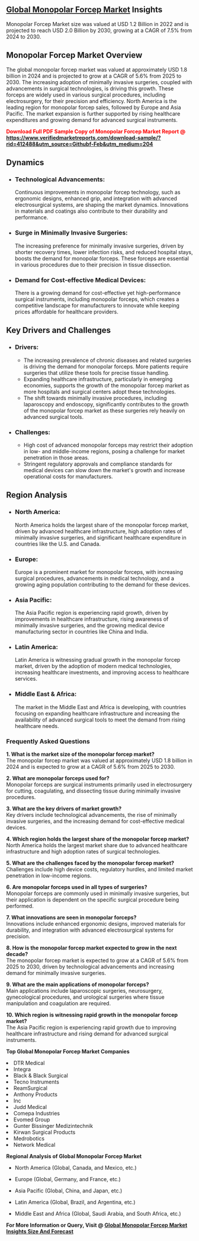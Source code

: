 <h2><a href="https://www.verifiedmarketreports.com/download-sample/?rid=412488&amp;utm_source=Githubf&amp;utm_medium=204" target="_blank">Global Monopolar Forcep Market</a> Insights</h2><p>Monopolar Forcep Market size was valued at USD 1.2 Billion in 2022 and is projected to reach USD 2.0 Billion by 2030, growing at a CAGR of 7.5% from 2024 to 2030.</p><p> <h2>Monopolar Forcep Market Overview</h2> <p>The global monopolar forcep market was valued at approximately USD 1.8 billion in 2024 and is projected to grow at a CAGR of 5.6% from 2025 to 2030. The increasing adoption of minimally invasive surgeries, coupled with advancements in surgical technologies, is driving this growth. These forceps are widely used in various surgical procedures, including electrosurgery, for their precision and efficiency. North America is the leading region for monopolar forcep sales, followed by Europe and Asia Pacific. The market expansion is further supported by rising healthcare expenditures and growing demand for advanced surgical instruments.</p> <p><strong><p><span class=""><span style="color: #ff0000;"><strong>Download Full PDF Sample Copy of Monopolar Forcep Market Report</strong> @ </span><a href="https://www.verifiedmarketreports.com/download-sample/?rid=412488&amp;utm_source=Githubf-Feb&amp;utm_medium=204" target="_blank">https://www.verifiedmarketreports.com/download-sample/?rid=412488&amp;utm_source=Githubf-Feb&amp;utm_medium=204</a></span></p></strong></p> <h2>Dynamics</h2> <ul> <li><h3>Technological Advancements:</h3> Continuous improvements in monopolar forcep technology, such as ergonomic designs, enhanced grip, and integration with advanced electrosurgical systems, are shaping the market dynamics. Innovations in materials and coatings also contribute to their durability and performance.</li> <li><h3>Surge in Minimally Invasive Surgeries:</h3> The increasing preference for minimally invasive surgeries, driven by shorter recovery times, lower infection risks, and reduced hospital stays, boosts the demand for monopolar forceps. These forceps are essential in various procedures due to their precision in tissue dissection.</li> <li><h3>Demand for Cost-effective Medical Devices:</h3> There is a growing demand for cost-effective yet high-performance surgical instruments, including monopolar forceps, which creates a competitive landscape for manufacturers to innovate while keeping prices affordable for healthcare providers.</li> </ul> <h2>Key Drivers and Challenges</h2> <ul> <li><h3>Drivers:</h3> <ul> <li>The increasing prevalence of chronic diseases and related surgeries is driving the demand for monopolar forceps. More patients require surgeries that utilize these tools for precise tissue handling.</li> <li>Expanding healthcare infrastructure, particularly in emerging economies, supports the growth of the monopolar forcep market as more hospitals and surgical centers adopt these technologies.</li> <li>The shift towards minimally invasive procedures, including laparoscopy and endoscopy, significantly contributes to the growth of the monopolar forcep market as these surgeries rely heavily on advanced surgical tools.</li> </ul> </li> <li><h3>Challenges:</h3> <ul> <li>High cost of advanced monopolar forceps may restrict their adoption in low- and middle-income regions, posing a challenge for market penetration in those areas.</li> <li>Stringent regulatory approvals and compliance standards for medical devices can slow down the market's growth and increase operational costs for manufacturers.</li> </ul> </li> </ul> <h2>Region Analysis</h2> <ul> <li><h3>North America:</h3> North America holds the largest share of the monopolar forcep market, driven by advanced healthcare infrastructure, high adoption rates of minimally invasive surgeries, and significant healthcare expenditure in countries like the U.S. and Canada.</li> <li><h3>Europe:</h3> Europe is a prominent market for monopolar forceps, with increasing surgical procedures, advancements in medical technology, and a growing aging population contributing to the demand for these devices.</li> <li><h3>Asia Pacific:</h3> The Asia Pacific region is experiencing rapid growth, driven by improvements in healthcare infrastructure, rising awareness of minimally invasive surgeries, and the growing medical device manufacturing sector in countries like China and India.</li> <li><h3>Latin America:</h3> Latin America is witnessing gradual growth in the monopolar forcep market, driven by the adoption of modern medical technologies, increasing healthcare investments, and improving access to healthcare services.</li> <li><h3>Middle East & Africa:</h3> The market in the Middle East and Africa is developing, with countries focusing on expanding healthcare infrastructure and increasing the availability of advanced surgical tools to meet the demand from rising healthcare needs.</li> </ul> <h3>Frequently Asked Questions</h3> <p><strong>1. What is the market size of the monopolar forcep market?</strong><br> The monopolar forcep market was valued at approximately USD 1.8 billion in 2024 and is expected to grow at a CAGR of 5.6% from 2025 to 2030.</p> <p><strong>2. What are monopolar forceps used for?</strong><br> Monopolar forceps are surgical instruments primarily used in electrosurgery for cutting, coagulating, and dissecting tissue during minimally invasive procedures.</p> <p><strong>3. What are the key drivers of market growth?</strong><br> Key drivers include technological advancements, the rise of minimally invasive surgeries, and the increasing demand for cost-effective medical devices.</p> <p><strong>4. Which region holds the largest share of the monopolar forcep market?</strong><br> North America holds the largest market share due to advanced healthcare infrastructure and high adoption rates of surgical technologies.</p> <p><strong>5. What are the challenges faced by the monopolar forcep market?</strong><br> Challenges include high device costs, regulatory hurdles, and limited market penetration in low-income regions.</p> <p><strong>6. Are monopolar forceps used in all types of surgeries?</strong><br> Monopolar forceps are commonly used in minimally invasive surgeries, but their application is dependent on the specific surgical procedure being performed.</p> <p><strong>7. What innovations are seen in monopolar forceps?</strong><br> Innovations include enhanced ergonomic designs, improved materials for durability, and integration with advanced electrosurgical systems for precision.</p> <p><strong>8. How is the monopolar forcep market expected to grow in the next decade?</strong><br> The monopolar forcep market is expected to grow at a CAGR of 5.6% from 2025 to 2030, driven by technological advancements and increasing demand for minimally invasive surgeries.</p> <p><strong>9. What are the main applications of monopolar forceps?</strong><br> Main applications include laparoscopic surgeries, neurosurgery, gynecological procedures, and urological surgeries where tissue manipulation and coagulation are required.</p> <p><strong>10. Which region is witnessing rapid growth in the monopolar forcep market?</strong><br> The Asia Pacific region is experiencing rapid growth due to improving healthcare infrastructure and rising demand for advanced surgical instruments.</p> </p><p><strong>Top Global Monopolar Forcep Market Companies</strong></p><div data-test-id=""><p><li>DTR Medical</li><li> Integra</li><li> Black & Black Surgical</li><li> Tecno Instruments</li><li> ReamSurgical</li><li> Anthony Products</li><li> Inc</li><li> Judd Medical</li><li> Comepa Industries</li><li> Evomed Group</li><li> Gunter Bissinger Medizintechnik</li><li> Kirwan Surgical Products</li><li> Medrobotics</li><li> Network Medical</li></p><div><strong>Regional Analysis of&nbsp;Global Monopolar Forcep Market</strong></div><ul><li dir="ltr"><p dir="ltr">North America&nbsp;(Global, Canada, and Mexico, etc.)</p></li><li dir="ltr"><p dir="ltr">Europe (Global, Germany, and France, etc.)</p></li><li dir="ltr"><p dir="ltr">Asia Pacific&nbsp;(Global, China, and Japan, etc.)</p></li><li dir="ltr"><p dir="ltr">Latin America&nbsp;(Global, Brazil, and Argentina, etc.)</p></li><li dir="ltr">Middle East and Africa&nbsp;(Global, Saudi Arabia, and South Africa, etc.)</li></ul><p><strong>For More Information or Query, Visit @&nbsp;</strong><strong><a href="https://www.verifiedmarketreports.com/product/monopolar-forcep-market/?utm_source=Githubf&amp;utm_medium=204" target="_blank">Global Monopolar Forcep Market Insights Size And Forecast</a></strong></p></div>
